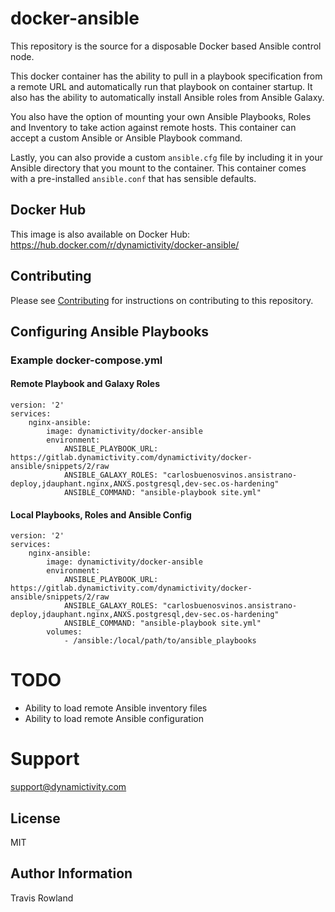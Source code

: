 # docker-ansible
This repository is the source for a disposable Docker based Ansible control node.

This docker container has the ability to pull in a playbook specification from a remote URL and automatically run that playbook on container startup. It also has the ability to automatically install Ansible roles from Ansible Galaxy.

You also have the option of mounting your own Ansible Playbooks, Roles and Inventory to take action against remote hosts. This container can accept a custom Ansible or Ansible Playbook command.

Lastly, you can also provide a custom `ansible.cfg` file by including it in your Ansible directory that you mount to the container. This container comes with a pre-installed `ansible.conf` that has sensible defaults.

## Docker Hub
This image is also available on Docker Hub: https://hub.docker.com/r/dynamictivity/docker-ansible/

## Contributing
Please see [Contributing](CONTRIBUTING.md) for instructions on contributing to this repository.

## Configuring Ansible Playbooks

### Example docker-compose.yml
#### Remote Playbook and Galaxy Roles
```
version: '2'
services:
    nginx-ansible:
        image: dynamictivity/docker-ansible
        environment:
            ANSIBLE_PLAYBOOK_URL: https://gitlab.dynamictivity.com/dynamictivity/docker-ansible/snippets/2/raw
            ANSIBLE_GALAXY_ROLES: "carlosbuenosvinos.ansistrano-deploy,jdauphant.nginx,ANXS.postgresql,dev-sec.os-hardening"
            ANSIBLE_COMMAND: "ansible-playbook site.yml"
```

#### Local Playbooks, Roles and Ansible Config
```
version: '2'
services:
    nginx-ansible:
        image: dynamictivity/docker-ansible
        environment:
            ANSIBLE_PLAYBOOK_URL: https://gitlab.dynamictivity.com/dynamictivity/docker-ansible/snippets/2/raw
            ANSIBLE_GALAXY_ROLES: "carlosbuenosvinos.ansistrano-deploy,jdauphant.nginx,ANXS.postgresql,dev-sec.os-hardening"
            ANSIBLE_COMMAND: "ansible-playbook site.yml"
        volumes:
            - /ansible:/local/path/to/ansible_playbooks
```

# TODO
- Ability to load remote Ansible inventory files
- Ability to load remote Ansible configuration

# Support
support@dynamictivity.com

License
-------
MIT

Author Information
------------------
Travis Rowland
